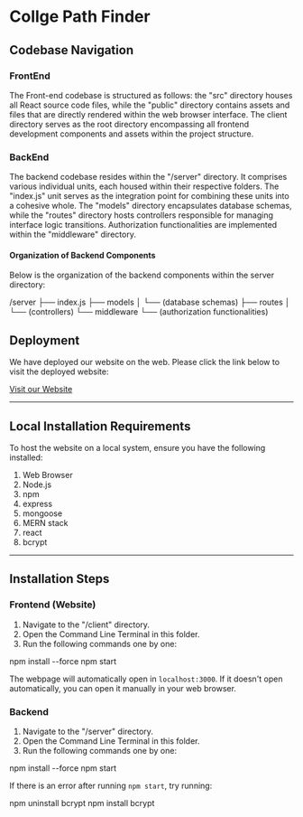 # Collge Path Finder

## Codebase Navigation

### FrontEnd

The Front-end codebase is structured as follows: the "src" directory houses all React source code files, while the "public" directory contains assets and files that are directly rendered within the web browser interface. The client directory serves as the root directory encompassing all frontend development components and assets within the project structure.

### BackEnd

The backend codebase resides within the "/server" directory. It comprises various individual units, each housed within their respective folders. The "index.js" unit serves as the integration point for combining these units into a cohesive whole. The "models" directory encapsulates database schemas, while the "routes" directory hosts controllers responsible for managing interface logic transitions. Authorization functionalities are implemented within the "middleware" directory.

#### Organization of Backend Components

Below is the organization of the backend components within the server directory:

/server
├── index.js
├── models
│ └── (database schemas)
├── routes
│ └── (controllers)
└── middleware
└── (authorization functionalities)


## Deployment

We have deployed our website on the web. Please click the link below to visit the deployed website:

[Visit our Website](https://college-frontend-vert.vercel.app/)

---

## Local Installation Requirements

To host the website on a local system, ensure you have the following installed:

1. Web Browser
2. Node.js
3. npm
4. express
5. mongoose
6. MERN stack
7. react
8. bcrypt

---

## Installation Steps

### Frontend (Website)

1. Navigate to the "/client" directory.
2. Open the Command Line Terminal in this folder.
3. Run the following commands one by one:

npm install --force
npm start


The webpage will automatically open in `localhost:3000`. If it doesn't open automatically, you can open it manually in your web browser.

### Backend

1. Navigate to the "/server" directory.
2. Open the Command Line Terminal in this folder.
3. Run the following commands one by one:

npm install --force
npm start

If there is an error after running `npm start`, try running:

npm uninstall bcrypt
npm install bcrypt


